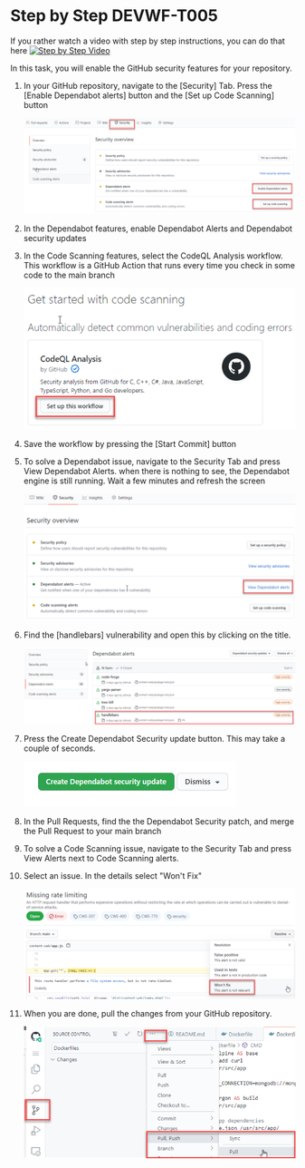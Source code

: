 # Step by Step DEVWF-T005

If you rather watch a video with step by step instructions, you can do that here
[![Step by Step Video](https://img.youtube.com/vi/rjdF-JjZm6Q/0.jpg)](https://www.youtube.com/watch?v=rjdF-JjZm6Q)

In this task, you will enable the GitHub security features for your repository.

1. In your GitHub repository, navigate to the [Security] Tab. Press the [Enable Dependabot alerts] button and the [Set up Code Scanning] button

    ![Enable Dependabot and Code Scanning Alerts](https://raw.githubusercontent.com/CloudLabsAI-Azure/AIW-DevOps/main/Assets/securityfeatures.png)

2. In the Dependabot features, enable Dependabot Alerts and Dependabot security updates

3. In the Code Scanning features, select the CodeQL Analysis workflow. This workflow is a GitHub Action that runs every time you check in some code to the main branch

    ![Setup this Workflow in CodeQL](https://raw.githubusercontent.com/CloudLabsAI-Azure/AIW-DevOps/main/Assets/CodeQLAction.png)

4. Save the workflow by pressing the [Start Commit] button

5. To solve a Dependabot issue, navigate to the Security Tab and press View Dependabot Alerts. when there is nothing to see, the Dependabot engine is still running. Wait a few minutes and refresh the screen

    ![](https://raw.githubusercontent.com/CloudLabsAI-Azure/AIW-DevOps/main/Assets/2020-10-05-12-51-55.png)

6. Find the [handlebars] vulnerability and open this by clicking on the title.

    ![](https://raw.githubusercontent.com/CloudLabsAI-Azure/AIW-DevOps/main/Assets/handlebars.png)

7. Press the Create Dependabot Security update button. This may take a couple of seconds.

    ![](https://raw.githubusercontent.com/CloudLabsAI-Azure/AIW-DevOps/main/Assets/2020-10-05-13-03-26.png)

8. In the Pull Requests, find the the Dependabot Security patch, and merge the Pull Request to your main branch

9. To solve a Code Scanning issue, navigate to the Security Tab and press View Alerts next to Code Scanning alerts.

10. Select an issue. In the details select "Won't Fix"

    ![](https://raw.githubusercontent.com/CloudLabsAI-Azure/AIW-DevOps/main/Assets/2020-10-05-13-10-25.png)

11. When you are done, pull the changes from your GitHub repository.

    ![](https://raw.githubusercontent.com/CloudLabsAI-Azure/AIW-DevOps/main/Assets/2020-10-05-12-10-11.png)
